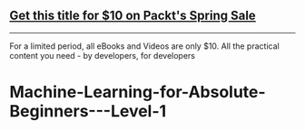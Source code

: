 ## [Get this title for $10 on Packt's Spring Sale](https://www.packt.com/V17206?utm_source=github&utm_medium=packt-github-repo&utm_campaign=spring_10_dollar_2022)
-----
For a limited period, all eBooks and Videos are only $10. All the practical content you need \- by developers, for developers

# Machine-Learning-for-Absolute-Beginners---Level-1